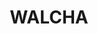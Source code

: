 ---
facts:
- Walcha is located in the New England region of New South Wales, Australia.
- The town is situated on the Apsley River.
- Walcha is known for its stunning natural scenery, including rolling hills, rugged
  mountains, and pristine waterways.
- The area is popular for outdoor activities such as hiking, fishing, and camping.
- Walcha is also known for its rich agricultural history, with many farms and grazing
  properties in the surrounding area.
- The town hosts the annual Walcha Mud Run, a popular event that attracts participants
  from across the region.
- Walcha is home to a number of historic buildings, including the Walcha Courthouse
  and the Apsley Falls Hotel.
- The town has a strong arts and culture scene, with several galleries and studios
  showcasing local artists.
- Walcha is a popular destination for birdwatchers, with over 200 species of birds
  recorded in the area.
- The name "Walcha" is believed to be derived from an Aboriginal word meaning "plenty
  of hills."
historical_events:
- '1818: Explorer John Oxley discovered the Apsley River.'
- '1832: First European settlers arrived in the Walcha area.'
- '1847: The town of Walcha was officially gazetted.'
- '1859: Gold was discovered in the area, leading to a brief gold rush.'
- '1900: The Walcha railway line was opened.'
- '1950s: The construction of the Keepit Dam significantly impacted the Apsley River
  and the surrounding environment.'
lastmod: '2025-04-14T13:27:35+00:00'
latitude: -31.145898
layout: suburb
longitude: 151.762627
notable_people:
- Mary White (1948-2018), author and conservationist
- John Oxley, explorer
postcode: '2354'
state: NSW
title: WALCHA
tourist_locations:
- name: Walcha Pioneer Cottage Museum
- name: Walcha Art Gallery
- name: The Open Studio Walcha
- name: St Patrick's Catholic Church
- name: Christ Church Anglican
- name: Oxley Wild Rivers National Park
  url: https://www.nationalparks.nsw.gov.au/visit-a-park/parks/oxley-wild-rivers-national-park
- name: Round Mountain
- name: Dangar Falls
url: /nsw/walcha/
---